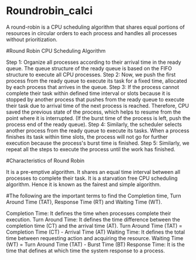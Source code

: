 # Roundrobin_calci
A round-robin is a CPU scheduling algorithm that shares equal portions of resources in circular orders to each process and handles all processes without prioritization.


#Round Robin CPU Scheduling Algorithm

Step 1: Organize all processes according to their arrival time in the ready queue. The queue structure of the ready queue is based on the FIFO structure to execute all CPU processes.
Step 2: Now, we push the first process from the ready queue to execute its task for a fixed time, allocated by each process that arrives in the queue.
Step 3: If the process cannot complete their task within defined time interval or slots because it is stopped by another process that pushes from the ready queue to execute their task due to arrival time of the next process is reached. Therefore, CPU saved the previous state of the process, which helps to resume from the point where it is interrupted. (If the burst time of the process is left, push the process end of the ready queue).
Step 4: Similarly, the scheduler selects another process from the ready queue to execute its tasks. When a process finishes its task within time slots, the process will not go for further execution because the process's burst time is finished.
Step 5: Similarly, we repeat all the steps to execute the process until the work has finished.


#Characteristics of Round Robin

It is a pre-emptive algorithm.
It shares an equal time interval between all processes to complete their task.
It is a starvation free CPU scheduling algorithm. Hence it is known as the fairest and simple algorithm.


#The following are the important terms to find the Completion time, Turn Around Time (TAT), Response Time (RT) and Waiting Time (WT).

Completion Time: It defines the time when processes complete their execution.
Turn Around Time: It defines the time difference between the completion time (CT) and the arrival time (AT).
Turn Around Time (TAT) = Completion Time (CT) - Arrival Time (AT)
Waiting Time: It defines the total time between requesting action and acquiring the resource.
Waiting Time (WT) = Turn Around Time (TAT) - Burst Time (BT)
Response Time: It is the time that defines at which time the system response to a process.






